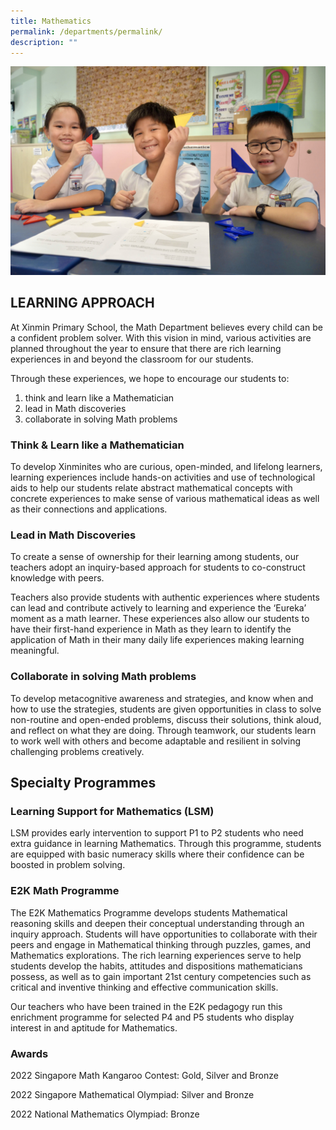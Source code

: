 ```yaml
---
title: Mathematics
permalink: /departments/permalink/
description: ""
---
```

![](/images/Department%20Pics/math%20dept.JPG)

##  LEARNING APPROACH

At Xinmin Primary School, the Math Department believes every child can be a confident problem solver.  With this vision in mind, various activities are planned throughout the year to ensure that there are rich learning experiences in and beyond the classroom for our students. 

Through these experiences, we hope to encourage our students to:

1. think and learn like a Mathematician
2. lead in Math discoveries 
3. collaborate in solving Math problems


### Think & Learn like a Mathematician

To develop Xinminites who are curious, open-minded, and lifelong learners, learning experiences include hands-on activities and use of technological aids to help our students relate abstract mathematical concepts with concrete experiences to make sense of various mathematical ideas as well as their connections and applications.


### Lead in Math Discoveries

To create a sense of ownership for their learning among students, our teachers adopt an inquiry-based approach for students to co-construct knowledge with peers. 

Teachers also provide students with authentic experiences where students can lead and contribute actively to learning and experience the ‘Eureka’ moment as a math learner. These experiences also allow our students to have their first-hand experience in Math as they learn to identify the application of Math in their many daily life experiences making learning meaningful. 



### Collaborate in solving Math problems

To develop metacognitive awareness and strategies, and know when and how to use the strategies, students are given opportunities in class to solve non-routine and open-ended problems, discuss their solutions, think aloud, and reflect on what they are doing. Through teamwork, our students learn to work well with others and become adaptable and resilient in solving challenging problems creatively. 



## Specialty Programmes

### Learning Support for Mathematics (LSM)

LSM provides early intervention to support P1 to P2 students who need extra guidance in learning Mathematics. Through this programme, students are equipped with basic numeracy skills where their confidence can be boosted in problem solving.


### E2K Math Programme

The E2K Mathematics Programme develops students Mathematical reasoning skills and deepen their conceptual understanding through an inquiry approach. Students will have opportunities to collaborate with their peers and engage in Mathematical thinking through puzzles, games, and Mathematics explorations. The rich learning experiences serve to help students develop the habits, attitudes and dispositions mathematicians possess, as well as to gain important 21st century competencies such as critical and inventive thinking and effective communication skills.

Our teachers who have been trained in the E2K pedagogy run this enrichment programme for selected P4 and P5 students who display interest in and aptitude for Mathematics.

### Awards
2022 Singapore Math Kangaroo Contest: Gold, Silver and Bronze

2022 Singapore Mathematical Olympiad: Silver and Bronze

2022 National Mathematics Olympiad:  Bronze
